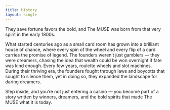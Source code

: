 ```yaml
--- 
title: History
layout: single 
---
```


They save fortune favors the bold, and The MUSE was born from that very spirit in the early 1800s. 

What started centuries ago as a small card room has grown into a brilliant house of chance, where every spin of the wheel and every flip of a card carries the promise of legend. The founders weren’t just gamblers — they were dreamers, chasing the idea that wealth could be won overnight if fate was kind enough. Every few years, roulette wheels and slot machines. During their thriving era, the founders fought through laws and boycotts that sought to silence them, yet in doing so, they expanded the landscape for daring dreamers. 

Step inside, and you’re not just entering a casino — you become part of a story written by winners, dreamers, and the bold spirits that made The MUSE what it is today.
